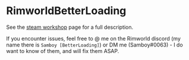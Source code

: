 # RimworldBetterLoading

See the [steam workshop](https://steamcommunity.com/sharedfiles/filedetails/?id=1999454301) page for a full description.

If you encounter issues, feel free to @ me on the Rimworld discord (my name there is `Samboy [BetterLoading]`) or DM me (Samboy#0063) - I do want to know of them, and will fix them ASAP.
